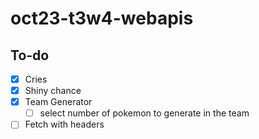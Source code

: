 # oct23-t3w4-webapis

<!-- What is this project -->

<!-- What does this project use -->

<!-- Screenshots and/or deployment URL -->

## To-do

- [x] Cries
- [x] Shiny chance
- [x] Team Generator
    - [ ] select number of pokemon to generate in the team

- [ ] Fetch with headers